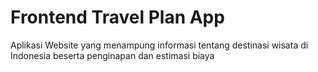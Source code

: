 # Frontend Travel Plan App 

Aplikasi Website yang menampung informasi tentang destinasi wisata di Indonesia beserta penginapan dan estimasi biaya
